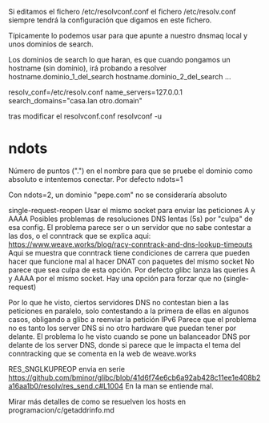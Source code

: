 Si editamos el fichero
/etc/resolvconf.conf
el fichero /etc/resolv.conf siempre tendrá la configuración que digamos en este fichero.

Típicamente lo podemos usar para que apunte a nuestro dnsmaq local y unos dominios de search.

Los dominios de search lo que haran, es que cuando pongamos un hostname (sin dominio), irá probando a resolver
hostname.dominio_1_del_search
hostname.dominio_2_del_search
...

resolv_conf=/etc/resolv.conf
name_servers=127.0.0.1
search_domains="casa.lan otro.domain"


tras modificar el resolvconf.conf
resolvconf -u



# ndots
Número de puntos (".") en el nombre para que se pruebe el dominio como absoluto e intentemos conectar.
Por defecto ndots=1

Con ndots=2, un dominio "pepe.com" no se consideraría absoluto


single-request-reopen
Usar el mismo socket para enviar las peticiones A y AAAA
Posibles problemas de resoluciones DNS lentas (5s) por "culpa" de esa config.
El problema parece ser o un servidor que no sabe contestar a las dos, o el conntrack que se explica aqui:
https://www.weave.works/blog/racy-conntrack-and-dns-lookup-timeouts
  Aqui se muestra que conntrack tiene condiciones de carrera que pueden hacer que funcione mal al hacer DNAT con paquetes del mismo socket
No parece que sea culpa de esta opción. Por defecto glibc lanza las queries A y AAAA por el mismo socket.
Hay una opción para forzar que no (single-request)

Por lo que he visto, ciertos servidores DNS no contestan bien a las peticiones en paralelo, solo contestando a la primera de ellas en algunos casos, obligando a glibc a reenviar la petición IPv6
Parece que el problema no es tanto los server DNS si no otro hardware que puedan tener por delante.
El problema lo he visto cuando se pone un balanceador DNS por delante de los server DNS, donde si parece que le impacta el tema del conntracking que se comenta en la web de weave.works

RES_SNGLKUPREOP envia en serie https://github.com/bminor/glibc/blob/41d6f74e6cb6a92ab428c11ee1e408b2a16aa1b0/resolv/res_send.c#L1004
En la man se entiende mal.

Mirar más detalles de como se resuelven los hosts en programacion/c/getaddrinfo.md

